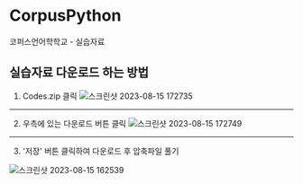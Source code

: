# CorpusPython
코퍼스언어학학교 - 실습자료


## 실습자료 다운로드 하는 방법
1. Codes.zip 클릭
![스크린샷 2023-08-15 172735](https://github.com/cnunlplab/CorpusPython/assets/76690507/1b046623-c1e7-429c-9949-2c77bd7bb5b9)






---


2. 우측에 있는 다운로드 버튼 클릭
![스크린샷 2023-08-15 172749](https://github.com/cnunlplab/CorpusPython/assets/76690507/829cf802-0a03-4fcd-bed7-866a316e24e3)




---




3. '저장' 버튼 클릭하여 다운로드 후 압축파일 풀기

![스크린샷 2023-08-15 162539](https://github.com/bbang99/CorpusAnalysisExample/assets/76690507/ef9e19aa-bccc-4a2b-9325-137a4a9b3c4c)
